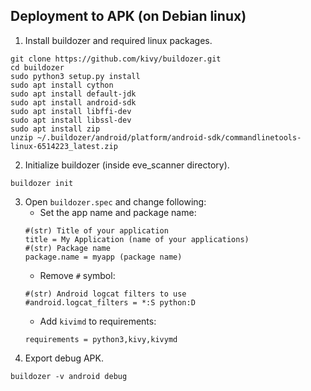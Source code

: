 ## Deployment to APK (on Debian linux)
1. Install buildozer and required linux packages.
```
git clone https://github.com/kivy/buildozer.git
cd buildozer
sudo python3 setup.py install
sudo apt install cython
sudo apt install default-jdk
sudo apt install android-sdk
sudo apt install libffi-dev
sudo apt install libssl-dev
sudo apt install zip
unzip ~/.buildozer/android/platform/android-sdk/commandlinetools-linux-6514223_latest.zip
```
2. Initialize buildozer (inside eve_scanner directory).
```
buildozer init
```
3. Open `buildozer.spec` and change following:
    * Set the app name and package name:
    ```
    #(str) Title of your application    
    title = My Application (name of your applications)
    #(str) Package name    
    package.name = myapp (package name)
    ```
    * Remove `#` symbol:
    ```
    #(str) Android logcat filters to use    
    #android.logcat_filters = *:S python:D
    ```
    * Add `kivimd` to requirements:
    ```
    requirements = python3,kivy,kivymd
    ```
3. Export debug APK.
```
buildozer -v android debug
```
